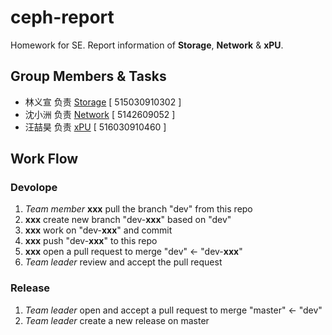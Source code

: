 # ceph-report
Homework for SE. Report information of **Storage**, **Network** & **xPU**.
## Group Members & Tasks
- 林义宣 负责 [Storage](./Storage.md) [ 515030910302 ]
- 沈小洲 负责 [Network](./network.md) [ 5142609052 ]
- 汪喆昊 负责 [xPU](./xPU.md) [ 516030910460 ]
## Work Flow
### Devolope
1. _Team member_ **xxx** pull the branch "dev" from this repo
2. **xxx** create new branch "dev-**xxx**" based on "dev"
3. **xxx** work on "dev-**xxx**" and commit
4. **xxx** push "dev-**xxx**" to this repo
5. **xxx** open a pull request to merge "dev" <- "dev-**xxx**"
6. _Team leader_ review and accept the pull request
### Release
1. _Team leader_ open and accept a pull request to merge "master" <- "dev"
2. _Team leader_ create a new release on master
